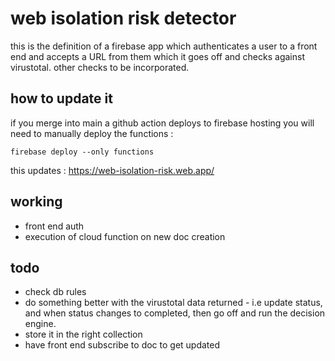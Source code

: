 # web isolation risk detector

this is the definition of a firebase app which authenticates a user to a front end and accepts a URL from them which it goes off and checks against virustotal. other checks to be incorporated. 

## how to update it
if you merge into main a github action deploys to firebase hosting
you will need to manually deploy the functions : 

`firebase deploy --only functions`

this updates : https://web-isolation-risk.web.app/

## working
- front end auth
- execution of cloud function on new doc creation


## todo
- check db rules
- do something better with the virustotal data returned - i.e update status, and when status changes to completed, then go off and run the decision engine. 
- store it in the right collection
- have front end subscribe to doc to get updated
